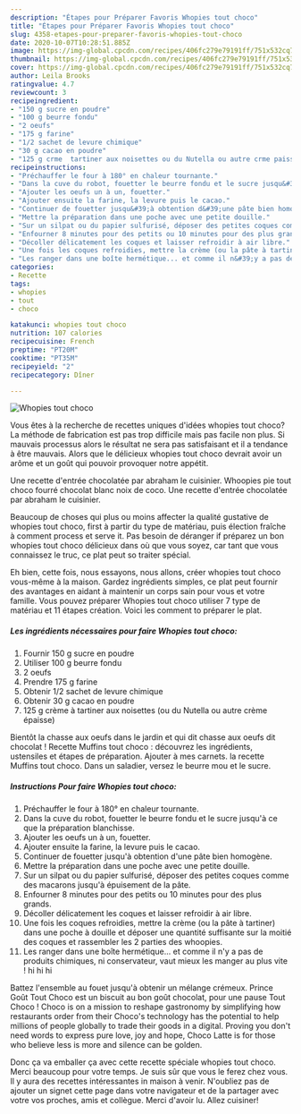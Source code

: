 ```yaml
---
description: "Étapes pour Préparer Favoris Whopies tout choco"
title: "Étapes pour Préparer Favoris Whopies tout choco"
slug: 4358-etapes-pour-preparer-favoris-whopies-tout-choco
date: 2020-10-07T10:28:51.885Z
image: https://img-global.cpcdn.com/recipes/406fc279e79191ff/751x532cq70/whopies-tout-choco-photo-principale-de-la-recette.jpg
thumbnail: https://img-global.cpcdn.com/recipes/406fc279e79191ff/751x532cq70/whopies-tout-choco-photo-principale-de-la-recette.jpg
cover: https://img-global.cpcdn.com/recipes/406fc279e79191ff/751x532cq70/whopies-tout-choco-photo-principale-de-la-recette.jpg
author: Leila Brooks
ratingvalue: 4.7
reviewcount: 3
recipeingredient:
- "150 g sucre en poudre"
- "100 g beurre fondu"
- "2 oeufs"
- "175 g farine"
- "1/2 sachet de levure chimique"
- "30 g cacao en poudre"
- "125 g crme  tartiner aux noisettes ou du Nutella ou autre crme paisse"
recipeinstructions:
- "Préchauffer le four à 180° en chaleur tournante."
- "Dans la cuve du robot, fouetter le beurre fondu et le sucre jusqu&#39;à ce que la préparation blanchisse."
- "Ajouter les oeufs un à un, fouetter."
- "Ajouter ensuite la farine, la levure puis le cacao."
- "Continuer de fouetter jusqu&#39;à obtention d&#39;une pâte bien homogène."
- "Mettre la préparation dans une poche avec une petite douille."
- "Sur un silpat ou du papier sulfurisé, déposer des petites coques comme des macarons jusqu&#39;à épuisement de la pâte."
- "Enfourner 8 minutes pour des petits ou 10 minutes pour des plus grands."
- "Décoller délicatement les coques et laisser refroidir à air libre."
- "Une fois les coques refroidies, mettre la crème (ou la pâte à tartiner) dans une poche à douille et déposer une quantité suffisante sur la moitié des coques et rassembler les 2 parties des whoopies."
- "Les ranger dans une boîte hermétique... et comme il n&#39;y a pas de produits chimiques, ni conservateur, vaut mieux les manger au plus vite ! hi hi hi"
categories:
- Recette
tags:
- whopies
- tout
- choco

katakunci: whopies tout choco 
nutrition: 107 calories
recipecuisine: French
preptime: "PT20M"
cooktime: "PT35M"
recipeyield: "2"
recipecategory: Dîner

---
```



![Whopies tout choco](https://img-global.cpcdn.com/recipes/406fc279e79191ff/751x532cq70/whopies-tout-choco-photo-principale-de-la-recette.jpg)

Vous êtes à la recherche de recettes uniques d'idées whopies tout choco? La méthode de fabrication est pas trop difficile mais pas facile non plus. Si mauvais processus alors le résultat ne sera pas satisfaisant et il a tendance à être mauvais. Alors que le délicieux whopies tout choco devrait avoir un arôme et un goût qui pouvoir provoquer notre appétit.

Une recette d&#39;entrée chocolatée par abraham le cuisinier. Whoopies pie tout choco fourré chocolat blanc noix de coco. Une recette d&#39;entrée chocolatée par abraham le cuisinier.

Beaucoup de choses qui plus ou moins affecter la qualité gustative de whopies tout choco, first à partir du type de matériau, puis élection fraîche à comment process et serve it. Pas besoin de déranger if préparez un bon whopies tout choco délicieux dans où que vous soyez, car tant que vous connaissez le truc, ce plat peut so traiter spécial.


Eh bien, cette fois, nous essayons, nous allons, créer whopies tout choco vous-même à la maison. Gardez ingrédients simples, ce plat peut fournir des avantages en aidant à maintenir un corps sain pour vous et votre famille. Vous pouvez préparer Whopies tout choco utiliser 7 type de matériau et 11 étapes création. Voici les comment to préparer le plat.

<!--inarticleads1-->

##### Les ingrédients nécessaires pour faire Whopies tout choco:

1. Fournir 150 g sucre en poudre
1. Utiliser 100 g beurre fondu
1.  2 oeufs
1. Prendre 175 g farine
1. Obtenir 1/2 sachet de levure chimique
1. Obtenir 30 g cacao en poudre
1.  125 g crème à tartiner aux noisettes (ou du Nutella ou autre crème épaisse)


Bientôt la chasse aux oeufs dans le jardin et qui dit chasse aux oeufs dit chocolat ! Recette Muffins tout choco : découvrez les ingrédients, ustensiles et étapes de préparation. Ajouter à mes carnets. la recette Muffins tout choco. Dans un saladier, versez le beurre mou et le sucre. 

<!--inarticleads2-->

##### Instructions Pour faire Whopies tout choco:

1. Préchauffer le four à 180° en chaleur tournante.
1. Dans la cuve du robot, fouetter le beurre fondu et le sucre jusqu&#39;à ce que la préparation blanchisse.
1. Ajouter les oeufs un à un, fouetter.
1. Ajouter ensuite la farine, la levure puis le cacao.
1. Continuer de fouetter jusqu&#39;à obtention d&#39;une pâte bien homogène.
1. Mettre la préparation dans une poche avec une petite douille.
1. Sur un silpat ou du papier sulfurisé, déposer des petites coques comme des macarons jusqu&#39;à épuisement de la pâte.
1. Enfourner 8 minutes pour des petits ou 10 minutes pour des plus grands.
1. Décoller délicatement les coques et laisser refroidir à air libre.
1. Une fois les coques refroidies, mettre la crème (ou la pâte à tartiner) dans une poche à douille et déposer une quantité suffisante sur la moitié des coques et rassembler les 2 parties des whoopies.
1. Les ranger dans une boîte hermétique... et comme il n&#39;y a pas de produits chimiques, ni conservateur, vaut mieux les manger au plus vite ! hi hi hi


Battez l&#39;ensemble au fouet jusqu&#39;à obtenir un mélange crémeux. Prince Goût Tout Choco est un biscuit au bon goût chocolat, pour une pause Tout Choco ! Choco is on a mission to reshape gastronomy by simplifying how restaurants order from their Choco&#39;s technology has the potential to help millions of people globally to trade their goods in a digital. Proving you don&#39;t need words to express pure love, joy and hope, Choco Latte is for those who believe less is more and silence can be golden. 


Donc ça va emballer ça avec cette recette spéciale whopies tout choco. Merci beaucoup pour votre temps. Je suis sûr que vous le ferez chez vous. Il y aura des recettes  intéressantes in maison à venir. N'oubliez pas de ajouter un signet cette page dans votre navigateur et de la partager avec votre vos proches, amis et collègue. Merci d'avoir lu. Allez cuisiner!
